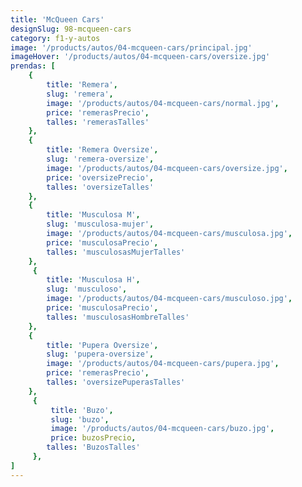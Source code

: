 ```yaml
---
title: 'McQueen Cars'
designSlug: 98-mcqueen-cars
category: f1-y-autos
image: '/products/autos/04-mcqueen-cars/principal.jpg'
imageHover: '/products/autos/04-mcqueen-cars/oversize.jpg'
prendas: [
    {   
        title: 'Remera',
        slug: 'remera',          
        image: '/products/autos/04-mcqueen-cars/normal.jpg',
        price: 'remerasPrecio',
        talles: 'remerasTalles'
    },
    {
        title: 'Remera Oversize',
        slug: 'remera-oversize',
        image: '/products/autos/04-mcqueen-cars/oversize.jpg',
        price: 'oversizePrecio',
        talles: 'oversizeTalles'
    },
    {
        title: 'Musculosa M',
        slug: 'musculosa-mujer',
        image: '/products/autos/04-mcqueen-cars/musculosa.jpg',
        price: 'musculosaPrecio',
        talles: 'musculosasMujerTalles'
    },
     {
        title: 'Musculosa H',
        slug: 'musculoso',
        image: '/products/autos/04-mcqueen-cars/musculoso.jpg',
        price: 'musculosaPrecio',
        talles: 'musculosasHombreTalles'
    },
    {
        title: 'Pupera Oversize',
        slug: 'pupera-oversize',
        image: '/products/autos/04-mcqueen-cars/pupera.jpg',
        price: 'remerasPrecio',
        talles: 'oversizePuperasTalles'
    },
     {
         title: 'Buzo',
         slug: 'buzo',
         image: '/products/autos/04-mcqueen-cars/buzo.jpg',
         price: buzosPrecio,
        talles: 'BuzosTalles'
     },
]
---
```

